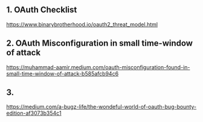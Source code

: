 
## 1. OAuth Checklist

https://www.binarybrotherhood.io/oauth2_threat_model.html


## 2. OAuth Misconfiguration in small time-window of attack
https://muhammad-aamir.medium.com/oauth-misconfiguration-found-in-small-time-window-of-attack-b585afcb94c6


## 3.
https://medium.com/a-bugz-life/the-wondeful-world-of-oauth-bug-bounty-edition-af3073b354c1
